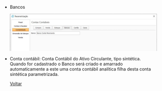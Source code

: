 - Bancos

  ![](images/ajustes_contabilidade_bancos.JPG)

- Conta contábil: Conta Contábil do Ativo Circulante, tipo sintética. Quando for cadastrado o Banco será criado e amarrado automaticamente a este uma conta contábil analítica filha desta conta sintética parametrizada.

  

  [Voltar](ajustes_contabilidade.md)

